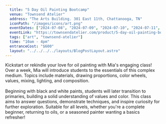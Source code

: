 ```yaml
---
  title: "5 Day Oil Painting Bootcamp"
  venue: "Townsend Atelier"
  address: "The Arts Building. 301 East 11th, Chattanooga, TN"
  iconPath: "/images/icons/art.png"
  eventDates: ["2024-07-08", "2024-07-09", "2024-07-10", "2024-07-11", "2024-07-12"]
  eventLink: "https://townsendatelier.com/product/5-day-oil-painting-bootcamp-for-beginners-2/"
  tags: ["art", "townsend-atelier"]
  time: "10am - 4pm"
  entranceCost: "$600"
  layout: "../../../../layouts/BlogPostLayout.astro"
---
```


Kickstart or rekindle your love for oil painting with Mia's engaging class! Over a week, Mia will introduce students to the essentials of this complex medium. Topics include materials, drawing proportions, color wheels, values, mixing, lighting, and composition. 
<br><br>
Beginning with black and white paints, students will later transition to primaries, building a solid understanding of values and color. This class aims to answer questions, demonstrate techniques, and inspire curiosity for further exploration. Suitable for all levels, whether you're a complete beginner, returning to oils, or a seasoned painter wanting a basics refresher!
